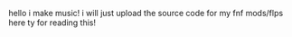 hello i make music!
i will just upload the source code for my fnf mods/flps here
ty for reading this! 
<!---
ShredBoi/ShredBoi is a ✨ special ✨ repository because its `README.md` (this file) appears on your GitHub profile.
You can click the Preview link to take a look at your changes.
--->
